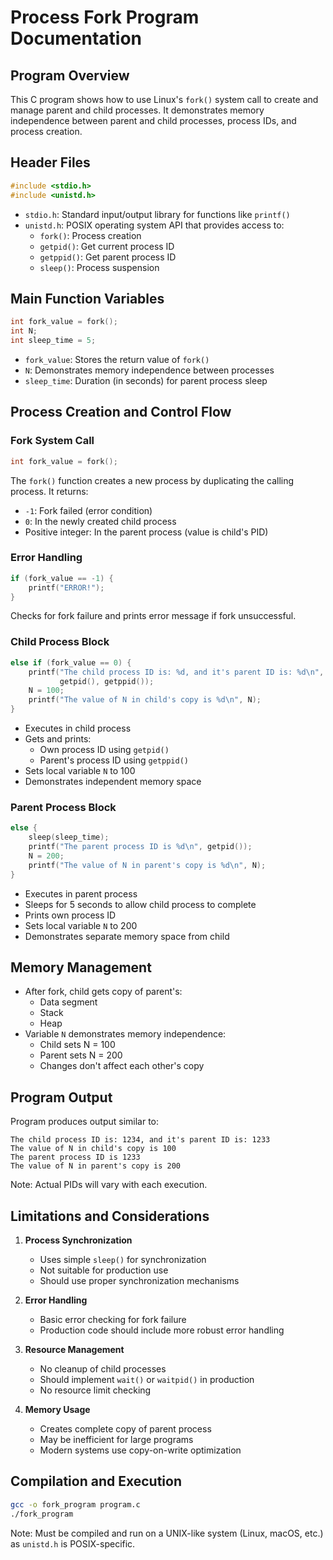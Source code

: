 # Process Fork Program Documentation

## Program Overview
This C program shows how to use Linux's `fork()` system call to create and manage parent and child processes. It demonstrates memory independence between parent and child processes, process IDs, and process creation.
## Header Files
```c
#include <stdio.h>
#include <unistd.h>
```
- `stdio.h`: Standard input/output library for functions like `printf()`
- `unistd.h`: POSIX operating system API that provides access to:
  - `fork()`: Process creation
  - `getpid()`: Get current process ID
  - `getppid()`: Get parent process ID
  - `sleep()`: Process suspension

## Main Function Variables
```c
int fork_value = fork();
int N;
int sleep_time = 5;
```
- `fork_value`: Stores the return value of `fork()`
- `N`: Demonstrates memory independence between processes
- `sleep_time`: Duration (in seconds) for parent process sleep

## Process Creation and Control Flow

### Fork System Call
```c
int fork_value = fork();
```
The `fork()` function creates a new process by duplicating the calling process. It returns:
- `-1`: Fork failed (error condition)
- `0`: In the newly created child process
- Positive integer: In the parent process (value is child's PID)

### Error Handling
```c
if (fork_value == -1) {
    printf("ERROR!");
}
```
Checks for fork failure and prints error message if fork unsuccessful.

### Child Process Block
```c
else if (fork_value == 0) {
    printf("The child process ID is: %d, and it's parent ID is: %d\n", 
           getpid(), getppid());
    N = 100;
    printf("The value of N in child's copy is %d\n", N);
}
```
- Executes in child process
- Gets and prints:
  - Own process ID using `getpid()`
  - Parent's process ID using `getppid()`
- Sets local variable `N` to 100
- Demonstrates independent memory space

### Parent Process Block
```c
else {
    sleep(sleep_time);
    printf("The parent process ID is %d\n", getpid());
    N = 200;
    printf("The value of N in parent's copy is %d\n", N);
}
```
- Executes in parent process
- Sleeps for 5 seconds to allow child process to complete
- Prints own process ID
- Sets local variable `N` to 200
- Demonstrates separate memory space from child

## Memory Management
- After fork, child gets copy of parent's:
  - Data segment
  - Stack
  - Heap
- Variable `N` demonstrates memory independence:
  - Child sets N = 100
  - Parent sets N = 200
  - Changes don't affect each other's copy

## Program Output
Program produces output similar to:
```
The child process ID is: 1234, and it's parent ID is: 1233
The value of N in child's copy is 100
The parent process ID is 1233
The value of N in parent's copy is 200
```
Note: Actual PIDs will vary with each execution.

## Limitations and Considerations
1. **Process Synchronization**
   - Uses simple `sleep()` for synchronization
   - Not suitable for production use
   - Should use proper synchronization mechanisms

2. **Error Handling**
   - Basic error checking for fork failure
   - Production code should include more robust error handling

3. **Resource Management**
   - No cleanup of child processes
   - Should implement `wait()` or `waitpid()` in production
   - No resource limit checking

4. **Memory Usage**
   - Creates complete copy of parent process
   - May be inefficient for large programs
   - Modern systems use copy-on-write optimization

## Compilation and Execution
```bash
gcc -o fork_program program.c
./fork_program
```
Note: Must be compiled and run on a UNIX-like system (Linux, macOS, etc.) as `unistd.h` is POSIX-specific.
